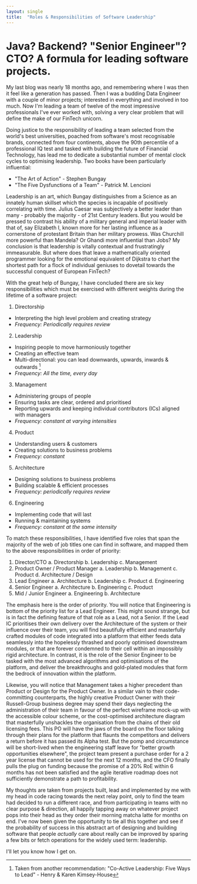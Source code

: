 ```yaml
---
layout: single
title:  "Roles & Responsibilities of Software Leadership"
---
```

# Java? Backend? "Senior Engineer"? CTO? A formula for leading software projects.

My last blog was nearly 18 months ago, and remembering where I was then it feel like a generation has passed. Then I was a budding Data Engineer with a couple of minor projects; interested in everything and involved in too much. Now I'm leading a team of twelve of the most impressive professionals I've ever worked with, solving a very clear problem that will define the make of our FinTech unicorn.

Doing justice to the responsibility of leading a team selected from the world's best universities, poached from software's most recognisable brands, connected from four continents, above the 90th percentile of a professional IQ test and tasked with building the future of Financial Technology, has lead me to dedicate a substantial number of mental clock cycles to optimising leadership. Two books have been particularly influential:
* "The Art of Action" - Stephen Bungay
* "The Five Dysfunctions of a Team" - Patrick M. Lencioni

Leadership is an art, which Bungay distinguishes from a Science as an innately human skillset which the species is incapable of positively correlating with time. Julius Caesar was subjectively a better leader than many - probably the majority - of 21st Century leaders. But you would be pressed to contrast his ability of a military general and imperial leader with that of, say Elizabeth I, known more for her lasting influence as a cornerstone of protestant Britain than her military prowess. Was Churchill more powerful than Mandela? Or Ghandi more influential than Jobs? My conclusion is that leadership is vitally contextual and frustratingly immeasurable. But where does that leave a mathematically oriented programmer looking for the emotional equivalent of Dijkstra to chart the shortest path for a flock of individual geniuses to dovetail towards the successful conquest of European FinTech?

With the great help of Bungay, I have concluded there are six key responsibilities which must be exercised with different weights during the lifetime of a software project:
1. Directorship
  * Interpreting the high level problem and creating strategy
  * *Frequency: Periodically requires review*
2. Leadership
  * Inspiring people to move harmoniously together
  * Creating an effective team
  * Multi-directional: you can lead downwards, upwards, inwards & outwards [^1]
  * *Frequency: All the time, every day*
3. Management
  * Administering groups of people
  * Ensuring tasks are clear, ordered and prioritised
  * Reporting upwards and keeping individual contributors (ICs) aligned with managers
  * *Frequency: constant at varying intensities*
4. Product
  * Understanding users & customers
  * Creating solutions to business problems
  * *Frequency: constant*
5. Architecture
  * Designing solutions to business problems
  * Building scalable & efficient processes
  * *Frequency: periodically requires review*
6. Engineering
  * Implementing code that will last
  * Running & maintaining systems
  * *Frequency: constant at the same intensity*

To match these responsibilities, I have identified five roles that span the majority of the web of job titles one can find in software, and mapped them to the above responsibilities in order of priority:
1. Director/CTO
  a. Directorship
  b. Leadership
  c. Management
2. Product Owner / Product Manager
  a. Leadership
  b. Management
  c. Product
  d. Architecture / Design
3. Lead Engineer
  a. Architecture
  b. Leadership
  c. Product
  d. Engineering
4. Senior Engineer
  a. Architecture
  b. Engineering
  c. Product
5. Mid / Junior Engineer
  a. Engineering
  b. Architecture

The emphasis here is the order of priority. You will notice that Engineering is bottom of the priority list for a Lead Engineer. This might sound strange, but is in fact the defining feature of that role as a Lead, not a Senior. If the Lead IC prioritises their own delivery over the Architecture of the system or their influence over their team, you will find beautifully efficient and masterfully crafted modules of code integrated into a platform that either feeds data seamlessly into the hopelessly thrashed and poorly optimised downstream modules, or that are forever condemned to their cell within an impossibly rigid architecture. In contrast, it is the role of the Senior Engineer to be tasked with the most advanced algorithms and optimisations of the platform, and deliver the breakthroughs and gold-plated modules that form the bedrock of innovation within the platform.

Likewise, you will notice that Management takes a higher precedent than Product or Design for the Product Owner. In a similar vain to their code-committing counterparts, the highly creative Product Owner with their Russell-Group business degree may spend their days neglecting the administration of their team in favour of the perfect wireframe mock-up with the accessible colour scheme, or the cost-optimised architecture diagram that masterfully unshackles the organisation from the chains of their old licensing fees. This PO will have the jaws of the board on the floor talking through their plans for the platform that flaunts the competitors and delivers a return before it has passed its Alpha test. But the pomp and circumstance will be short-lived when the engineering staff leave for "better growth opportunities elsewhere", the project team present a purchase order for a 2 year license that cannot be used for the next 12 months, and the CFO finally pulls the plug on funding because the promise of a 20% RoE within 6 months has not been satisfied and the agile iterative roadmap does not sufficiently demonstrate a path to profitability.

My thoughts are taken from projects built, lead and implemented by me with my head in code racing towards the next relay point, only to find the team had decided to run a different race, and from participating in teams with no clear purpose & direction, all happily tapping away on whatever project pops into their head as they order their morning matcha latte for months on end. I've now been given the opportunity to tie all this together and see if the probability of success in this abstract art of designing and building software that people *actually* care about really can be improved by sparing a few bits or fetch operations for the widely used term: leadership.

I'll let you know how I get on.


[^1]: Taken from another recommendation: "Co-Active Leadership: Five Ways to Lead" - Henry & Karen Kimsey-House
